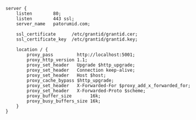 ﻿```nginx
server {
    listen        80;
    listen        443 ssl;
    server_name   patorumid.com;

    ssl_certificate      /etc/grantid/grantid.cer;
    ssl_certificate_key  /etc/grantid/grantid.key;

    location / {
        proxy_pass         http://localhost:5001;
        proxy_http_version 1.1;
        proxy_set_header   Upgrade $http_upgrade;
        proxy_set_header   Connection keep-alive;
        proxy_set_header   Host $host;
        proxy_cache_bypass $http_upgrade;
        proxy_set_header   X-Forwarded-For $proxy_add_x_forwarded_for;
        proxy_set_header   X-Forwarded-Proto $scheme;
        proxy_buffer_size       16k;
        proxy_busy_buffers_size 16k;
    }
}
```
